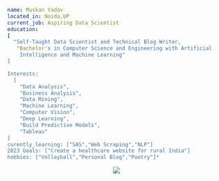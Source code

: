 ```yaml
name: Muskan Yadav
located_in: Noida,UP
current_job: Aspiring Data Scientist
education:
[
  "Self-Taught Data Scientist and Technical Blog Writer,
   "Bachelor's in Computer Science and Engineering with Artificial 
    Intelligence and Machine Learning"
]

Interests:
  [
    "Data Analysis",
    "Business Analysis",
    "Data Mining",
    "Machine Learning",
    "Computer Vision",
    "Deep Learning",
    "Build Predictive Models",
    "Tableau"
]
curently_learning: ["SAS","Web Scraping","NLP"]
2023 Goals: ["Create a healthcare website for rural India"]
hobbies: ["Volleyball","Personal Blog","Poetry"]*
```



<p align="center">
  <img src="https://media.giphy.com/media/usXZmmgP9Z7kf39fnq/giphy.gif"/>
</p>
